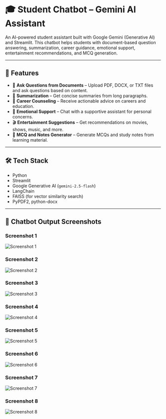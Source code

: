 # 🎓 Student Chatbot – Gemini AI Assistant

An AI-powered student assistant built with Google Gemini (Generative AI) and Streamlit. This chatbot helps students with document-based question answering, summarization, career guidance, emotional support, entertainment recommendations, and MCQ generation.

---

## 🚀 Features

- 📁 **Ask Questions from Documents** – Upload PDF, DOCX, or TXT files and ask questions based on content.
- 📝 **Summarization** – Get concise summaries from long paragraphs.
- 💼 **Career Counseling** – Receive actionable advice on careers and education.
- 💖 **Emotional Support** – Chat with a supportive assistant for personal concerns.
- 🎬 **Entertainment Suggestions** – Get recommendations on movies, shows, music, and more.
- 🧠 **MCQ and Notes Generator** – Generate MCQs and study notes from learning material.

---

## 🛠️ Tech Stack

- Python
- Streamlit
- Google Generative AI (`gemini-2.5-flash`)
- LangChain
- FAISS (for vector similarity search)
- PyPDF2, python-docx

---
## 💬 Chatbot Output Screenshots

### Screenshot 1
![Screenshot 1](Chatbotpic/Screenshot%20(352).png)

### Screenshot 2
![Screenshot 2](Chatbotpic/Screenshot%20(353).png)

### Screenshot 3
![Screenshot 3](Chatbotpic/Screenshot%20(354).png)

### Screenshot 4
![Screenshot 4](Chatbotpic/Screenshot%20(355).png)

### Screenshot 5
![Screenshot 5](Chatbotpic/Screenshot%20(356).png)

### Screenshot 6
![Screenshot 6](Chatbotpic/Screenshot%20(357).png)

### Screenshot 7
![Screenshot 7](Chatbotpic/Screenshot%20(358).png)

### Screenshot 8
![Screenshot 8](Chatbotpic/Screenshot%20(359).png)



